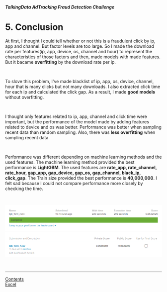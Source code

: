 ##### TalkingData AdTracking Fraud Detection Challenge
# 5. Conclusion

At first, I thought I could tell whether or not this is a fraudulent click by ip, app and channel. But factor levels are too large. So I made the download rate per features(ip, app, device, os, channel and hour) to represent the characteristics of those factors and then, made models with made features. But it bacame **overfitting** by the download rate per ip.

<br>

To slove this problem, I've made blacklist of ip, app, os, device, channel, hour that is many clicks but not many downloads. I also extracted click time for each ip and calculated the click gap. As a result, I made **good models** without overfitting.

<br>

I thought only features related to ip, app, channel and click time were important, but the performance of the model made by adding features related to device and os was better. Performance was better when sampling recent data than random sampling. Also, there was **less overfitting** when sampling recent data.

<br>

Performance was different depending on machine learning methods and the used features. The machine learning method provided the best performance is **LightGBM**. The used features are **rate_app, rate_channel, rate_hour, gap_app, gap_device, gap_os, gap_channel, black_ip, click_gap**. The Train size provided the best performance is **40,000,000**. I felt sad because I could not compare performance more closely by checking the time.

<br>

![best score](lgb_40m_7.png) <br>
![best score](lgb_40m_7_2.png)

<br>

---

[Contents](README.md) <br>
[Excel](performance.xlsx)
